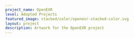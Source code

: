 ```yaml
---
project_name: OpenEXR
level: Adopted Projects
featured_image: stacked/color/openexr-stacked-color.svg
layout: project
description: Artwork for the OpenEXR project
---
```

